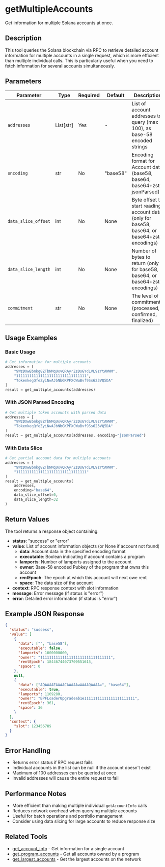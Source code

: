 # getMultipleAccounts

Get information for multiple Solana accounts at once.

## Description

This tool queries the Solana blockchain via RPC to retrieve detailed account information for multiple accounts in a single request, which is more efficient than multiple individual calls. This is particularly useful when you need to fetch information for several accounts simultaneously.

## Parameters

| Parameter | Type | Required | Default | Description |
|-----------|------|----------|---------|-------------|
| `addresses` | List[str] | Yes | - | List of account addresses to query (max 100), as base-58 encoded strings |
| `encoding` | str | No | "base58" | Encoding format for Account data (base58, base64, base64+zstd, jsonParsed) |
| `data_slice_offset` | int | No | None | Byte offset to start reading account data (only for base58, base64, or base64+zstd encodings) |
| `data_slice_length` | int | No | None | Number of bytes to return (only for base58, base64, or base64+zstd encodings) |
| `commitment` | str | No | None | The level of commitment (processed, confirmed, finalized) |

## Usage Examples

### Basic Usage
```python
# Get information for multiple accounts
addresses = [
    "9WzDXwBbmkg8ZTbNMqUxvQRAyrZzDsGYdLVL9zYtAWWM",
    "11111111111111111111111111111111",
    "TokenkegQfeZyiNwAJbNbGKPFXCWuBvf9Ss623VQ5DA"
]
result = get_multiple_accounts(addresses)
```

### With JSON Parsed Encoding
```python
# Get multiple token accounts with parsed data
addresses = [
    "9WzDXwBbmkg8ZTbNMqUxvQRAyrZzDsGYdLVL9zYtAWWM",
    "TokenkegQfeZyiNwAJbNbGKPFXCWuBvf9Ss623VQ5DA"
]
result = get_multiple_accounts(addresses, encoding="jsonParsed")
```

### With Data Slice
```python
# Get partial account data for multiple accounts
addresses = [
    "9WzDXwBbmkg8ZTbNMqUxvQRAyrZzDsGYdLVL9zYtAWWM",
    "11111111111111111111111111111111"
]
result = get_multiple_accounts(
    addresses, 
    encoding="base64",
    data_slice_offset=0,
    data_slice_length=32
)
```

## Return Values

The tool returns a response object containing:

- **status**: "success" or "error"
- **value**: List of account information objects (or None if account not found)
  - **data**: Account data in the specified encoding format
  - **executable**: Boolean indicating if account contains a program
  - **lamports**: Number of lamports assigned to the account
  - **owner**: Base-58 encoded Pubkey of the program that owns this account
  - **rentEpoch**: The epoch at which this account will next owe rent
  - **space**: The data size of the account
- **context**: RPC response context with slot information
- **message**: Error message (if status is "error")
- **error**: Detailed error information (if status is "error")

## Example JSON Response

```json
{
  "status": "success",
  "value": [
    {
      "data": ["", "base58"],
      "executable": false,
      "lamports": 1000000000,
      "owner": "11111111111111111111111111111111",
      "rentEpoch": 18446744073709551615,
      "space": 0
    },
    null,
    {
      "data": ["AQAAAAEAAAACAAAAAwAAAAQAAAA=", "base64"],
      "executable": true,
      "lamports": 1169280,
      "owner": "BPFLoaderUpgradeab1e11111111111111111111111",
      "rentEpoch": 361,
      "space": 36
    }
  ],
  "context": {
    "slot": 123456789
  }
}
```

## Error Handling

- Returns error status if RPC request fails
- Individual accounts in the list can be null if the account doesn't exist
- Maximum of 100 addresses can be queried at once
- Invalid addresses will cause the entire request to fail

## Performance Notes

- More efficient than making multiple individual `getAccountInfo` calls
- Reduces network overhead when querying multiple accounts
- Useful for batch operations and portfolio management
- Consider using data slicing for large accounts to reduce response size

## Related Tools

- [get_account_info](get_account_info.md) - Get information for a single account
- [get_program_accounts](get_program_accounts.md) - Get all accounts owned by a program
- [get_largest_accounts](get_largest_accounts.md) - Get the largest accounts on the network 